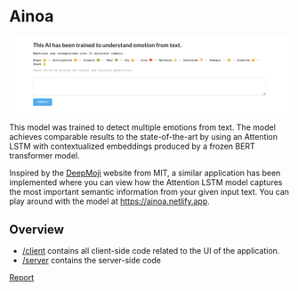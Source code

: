 # Ainoa

![Application](images/landing_page.png)

This model was trained to detect multiple emotions from text. The model achieves comparable results to the state-of-the-art by using an Attention LSTM with contextualized embeddings produced by a frozen BERT transformer model.

Inspired by the [DeepMoji](https://deepmoji.mit.edu/) website from MIT, a similar application has been implemented where you can view how the Attention LSTM model captures the most important semantic information from your given input text. You can play around with the model at <https://ainoa.netlify.app>.

## Overview

- [/client](https://github.com/oaarnikoivu/ainoa/tree/master/client) contains all client-side code related to the UI of the application.
- [/server](https://github.com/oaarnikoivu/ainoa/tree/master/server) contains the server-side code

[Report](https://github.com/oaarnikoivu/ainoa/blob/master/1502639%20AARNIKOIVU%20Oliver%20-%20Thesis.pdf)
